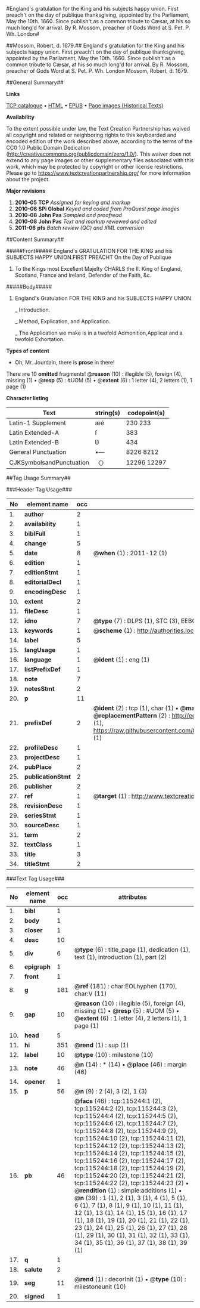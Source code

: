 #England's gratulation for the King and his subjects happy union. First preach't on the day of publique thanksgiving, appointed by the Parliament, May the 10th. 1660. Since publish't as a common tribute to Cæsar, at his so much long'd for arrival. By R. Mossom, preacher of Gods Word at S. Pet. P. Wh. London#

##Mossom, Robert, d. 1679.##
England's gratulation for the King and his subjects happy union. First preach't on the day of publique thanksgiving, appointed by the Parliament, May the 10th. 1660. Since publish't as a common tribute to Cæsar, at his so much long'd for arrival. By R. Mossom, preacher of Gods Word at S. Pet. P. Wh. London
Mossom, Robert, d. 1679.

##General Summary##

**Links**

[TCP catalogue](http://www.ota.ox.ac.uk/tcp/)  • 
[HTML](http://tei.it.ox.ac.uk/tcp/Texts-HTML/free/A89/A89348.html)  • 
[EPUB](http://tei.it.ox.ac.uk/tcp/Texts-EPUB/free/A89/A89348.epub) • 
[Page images (Historical Texts)](https://historicaltexts.jisc.ac.uk/eebo-99863062e)

**Availability**

To the extent possible under law, the Text Creation Partnership has waived all copyright and related or neighboring rights to this keyboarded and encoded edition of the work described above, according to the terms of the CC0 1.0 Public Domain Dedication (http://creativecommons.org/publicdomain/zero/1.0/). This waiver does not extend to any page images or other supplementary files associated with this work, which may be protected by copyright or other license restrictions. Please go to https://www.textcreationpartnership.org/ for more information about the project.

**Major revisions**

1. __2010-05__ __TCP__ *Assigned for keying and markup*
1. __2010-06__ __SPi Global__ *Keyed and coded from ProQuest page images*
1. __2010-08__ __John Pas__ *Sampled and proofread*
1. __2010-08__ __John Pas__ *Text and markup reviewed and edited*
1. __2011-06__ __pfs__ *Batch review (QC) and XML conversion*

##Content Summary##

#####Front#####
England's GRATULATION FOR THE KING and his SUBJECTS HAPPY UNION.FIRST PREACHT On the Day of Publique
1. To the Kings most Excellent Majeſty CHARLS the II. King of England, Scotland, France and Ireland, Defender of the Faith, &c.

#####Body#####

1. England's Gratulation FOR THE KING and his SUBJECTS HAPPY UNION.

    _ Introduction.

    _ Method, Explication, and Application.

    _ The Application we make is in a twofold Admonition,Applicat and a twofold Exhortation.

**Types of content**

  * Oh, Mr. Jourdain, there is **prose** in there!

There are 10 **omitted** fragments! 
 @__reason__ (10) : illegible (5), foreign (4), missing (1)  •  @__resp__ (5) : #UOM (5)  •  @__extent__ (6) : 1 letter (4), 2 letters (1), 1 page (1)

**Character listing**


|Text|string(s)|codepoint(s)|
|---|---|---|
|Latin-1 Supplement|æé|230 233|
|Latin Extended-A|ſ|383|
|Latin Extended-B|Ʋ|434|
|General Punctuation|•—|8226 8212|
|CJKSymbolsandPunctuation|〈〉|12296 12297|

##Tag Usage Summary##

###Header Tag Usage###

|No|element name|occ|attributes|
|---|---|---|---|
|1.|__author__|2||
|2.|__availability__|1||
|3.|__biblFull__|1||
|4.|__change__|5||
|5.|__date__|8| @__when__ (1) : 2011-12 (1)|
|6.|__edition__|1||
|7.|__editionStmt__|1||
|8.|__editorialDecl__|1||
|9.|__encodingDesc__|1||
|10.|__extent__|2||
|11.|__fileDesc__|1||
|12.|__idno__|7| @__type__ (7) : DLPS (1), STC (3), EEBO-CITATION (1), PROQUEST (1), VID (1)|
|13.|__keywords__|1| @__scheme__ (1) : http://authorities.loc.gov/ (1)|
|14.|__label__|5||
|15.|__langUsage__|1||
|16.|__language__|1| @__ident__ (1) : eng (1)|
|17.|__listPrefixDef__|1||
|18.|__note__|7||
|19.|__notesStmt__|2||
|20.|__p__|11||
|21.|__prefixDef__|2| @__ident__ (2) : tcp (1), char (1)  •  @__matchPattern__ (2) : ([0-9\-]+):([0-9IVX]+) (1), (.+) (1)  •  @__replacementPattern__ (2) : http://eebo.chadwyck.com/downloadtiff?vid=$1&page=$2 (1), https://raw.githubusercontent.com/textcreationpartnership/Texts/master/tcpchars.xml#$1 (1)|
|22.|__profileDesc__|1||
|23.|__projectDesc__|1||
|24.|__pubPlace__|2||
|25.|__publicationStmt__|2||
|26.|__publisher__|2||
|27.|__ref__|1| @__target__ (1) : http://www.textcreationpartnership.org/docs/. (1)|
|28.|__revisionDesc__|1||
|29.|__seriesStmt__|1||
|30.|__sourceDesc__|1||
|31.|__term__|2||
|32.|__textClass__|1||
|33.|__title__|3||
|34.|__titleStmt__|2||


###Text Tag Usage###

|No|element name|occ|attributes|
|---|---|---|---|
|1.|__bibl__|1||
|2.|__body__|1||
|3.|__closer__|1||
|4.|__desc__|10||
|5.|__div__|6| @__type__ (6) : title_page (1), dedication (1), text (1), introduction (1), part (2)|
|6.|__epigraph__|1||
|7.|__front__|1||
|8.|__g__|181| @__ref__ (181) : char:EOLhyphen (170), char:V (11)|
|9.|__gap__|10| @__reason__ (10) : illegible (5), foreign (4), missing (1)  •  @__resp__ (5) : #UOM (5)  •  @__extent__ (6) : 1 letter (4), 2 letters (1), 1 page (1)|
|10.|__head__|5||
|11.|__hi__|351| @__rend__ (1) : sup (1)|
|12.|__label__|10| @__type__ (10) : milestone (10)|
|13.|__note__|46| @__n__ (14) : * (14)  •  @__place__ (46) : margin (46)|
|14.|__opener__|1||
|15.|__p__|56| @__n__ (9) : 2 (4), 3 (2), 1 (3)|
|16.|__pb__|46| @__facs__ (46) : tcp:115244:1 (2), tcp:115244:2 (2), tcp:115244:3 (2), tcp:115244:4 (2), tcp:115244:5 (2), tcp:115244:6 (2), tcp:115244:7 (2), tcp:115244:8 (2), tcp:115244:9 (2), tcp:115244:10 (2), tcp:115244:11 (2), tcp:115244:12 (2), tcp:115244:13 (2), tcp:115244:14 (2), tcp:115244:15 (2), tcp:115244:16 (2), tcp:115244:17 (2), tcp:115244:18 (2), tcp:115244:19 (2), tcp:115244:20 (2), tcp:115244:21 (2), tcp:115244:22 (2), tcp:115244:23 (2)  •  @__rendition__ (1) : simple:additions (1)  •  @__n__ (39) : 1 (1), 2 (1), 3 (1), 4 (1), 5 (1), 6 (1), 7 (1), 8 (1), 9 (1), 10 (1), 11 (1), 12 (1), 13 (1), 14 (1), 15 (1), 16 (1), 17 (1), 18 (1), 19 (1), 20 (1), 21 (1), 22 (1), 23 (1), 24 (1), 25 (1), 26 (1), 27 (1), 28 (1), 29 (1), 30 (1), 31 (1), 32 (1), 33 (1), 34 (1), 35 (1), 36 (1), 37 (1), 38 (1), 39 (1)|
|17.|__q__|1||
|18.|__salute__|2||
|19.|__seg__|11| @__rend__ (1) : decorInit (1)  •  @__type__ (10) : milestoneunit (10)|
|20.|__signed__|1||
